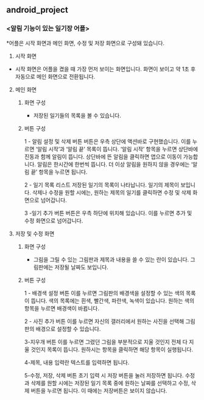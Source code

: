 ## android_project
### **<알림 기능이 있는 일기장 어플>**
 
*어플은 시작 화면과 메인 화면, 수정 및 저장 화면으로 구성돼 있습니다.
1. 시작 화면

* 시작 화면은 어플을 켰을 때 가장 먼저 보이는 화면입니다. 화면이 보이고 약 1초 후 자동으로 메인 화면으로 전환됩니다.

2. 메인 화면

    1) 화면 구성
        * 저장된 일기들의 목록을 볼 수 있습니다.

    2) 버튼 구성

        1 - 알림 설정 및 삭제 버튼
        버튼은 우측 상단에 액션바로 구현했습니다. 이를 누르면 ‘알림 시작’과 ‘알림 끝’ 목록이 뜹니다. ‘알림 시작’ 항목을 누르면 상단바에 진동과 함께 알림이 뜹니다. 상단바에 뜬 알림을 클릭하면 앱으로 이동이 가능합니다. 알림은 한시간에 한번씩 뜹니다. 더 이상 알림을 원하지 않을 경우에는 ‘알림 끝’ 항목을 누르면 됩니다.

        2 - 일기 목록 리스트
        저장된 일기의 목록이 나타납니다. 일기의 제목이 보입니다. 삭제나 수정을 원할 시에는, 원하는 제목의 일기를 클릭하면 수정 및 삭제 화면으로 넘어갑니다.

        3  -일기 추가 버튼
        버튼은 우측 하단에 위치해 있습니다. 이를 누르면 추가 및 수정 화면으로 넘어갑니다.

3. 저장 및 수정 화면

    1) 화면 구성
    
        - 그림을 그릴 수 있는 그림판과 제목과 내용을 쓸 수 있는 란이 있습니다. 그림판에는 저장될 날짜도 보입니다.

    2) 버튼 구성
    
        1 - 배경색 설정 버튼
        이를 누르면 그림판의 배경색을 설정할 수 있는 색의 목록이 뜹니다. 색의 목록에는 흰색, 빨간색, 파란색, 녹색이 있습니다. 원하는 색의 항목을 누르면 배경색이 바뀝니다.
        
        2 - 사진 추가 버튼
        이를 누르면 자신의 갤러리에서 원하는 사진을 선택해 그림판의 배경으로 설정할 수 있습니다.
        
        3-지우개 버튼
        이를 누르면 그렸던 그림을 부분적으로 지울 것인지 전체 다 지울 것인지 목록이 뜹니다. 원하시는 항목을 클릭하면 해당 항목이 실행됩니다.

        4-제목, 내용 입력란
        텍스트를 입력하면 됩니다.
        
        5-수정, 저장, 삭제 버튼
        초기 입력 시 저장 버튼을 눌러 저장하면 됩니다. 수정과 삭제를 원할 시에는 저장된 일기 목록 중에 원하는 날짜를 선택하고 수정, 삭제 버튼을 누르면 됩니다. 이 때에는 저장버튼은 보이지 않습니다.

